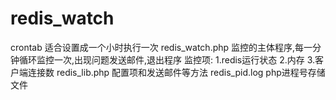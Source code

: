 # redis_watch
crontab 适合设置成一个小时执行一次
redis_watch.php 监控的主体程序,每一分钟循环监控一次,出现问题发送邮件,退出程序
				        监控项: 1.redis运行状态 2.内存   3.客户端连接数 
redis_lib.php   配置项和发送邮件等方法
redis_pid.log   php进程号存储文件
